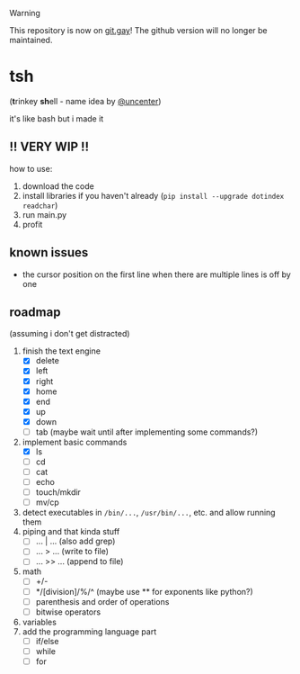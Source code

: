 > [!WARNING]
> This repository is now on [git.gay](https://git.gay/trinkey/tsh)! The github version will no longer be maintained.

# tsh
(**t**rinkey **sh**ell - name idea by [@uncenter](https://github.com/uncenter/))

it's like bash but i made it

## !! VERY WIP !!

how to use:
1. download the code
2. install libraries if you haven't already (`pip install --upgrade dotindex readchar`)
3. run main.py
4. profit

## known issues
- the cursor position on the first line when there are multiple lines is off by one

## roadmap
(assuming i don't get distracted)
1. finish the text engine
   - [x] delete
   - [x] left
   - [x] right
   - [x] home
   - [x] end
   - [x] up
   - [x] down
   - [ ] tab (maybe wait until after implementing some commands?)
2. implement basic commands
   - [x] ls
   - [ ] cd
   - [ ] cat
   - [ ] echo
   - [ ] touch/mkdir
   - [ ] mv/cp
3. detect executables in `/bin/...`, `/usr/bin/...`, etc. and allow running them
4. piping and that kinda stuff
   - [ ] ... | ... (also add grep)
   - [ ] ... > ... (write to file)
   - [ ] ... >> ... (append to file)
5. math
   - [ ] +/-
   - [ ] */[division\]/%/^ (maybe use ** for exponents like python?)
   - [ ] parenthesis and order of operations
   - [ ] bitwise operators
7. variables
8. add the programming language part
   - [ ] if/else
   - [ ] while
   - [ ] for
